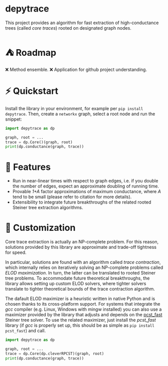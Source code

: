 # depytrace

This project provides an algorithm for fast
extraction of high-conductance trees (called *core traces*) 
rooted on designated graph nodes. 

# :tent: Roadmap
:x: Method ensemble.
:x: Application for github project understanding.


# :zap: Quickstart
Install the library in your environment,
for example per `pip install depytrace`.
Then, create a `networkx` graph, select a root node and run the snippet:
```python
import depytrace as dp

graph, root = ...
trace = dp.Core()(graph, root)
print(dp.conductance(graph, trace))
```

# :dart: Features
* Run in near-linear times with respect 
to graph edges, i.e. if you double the number of edges,
expect an approximate doubling of running time.
* Provable *1+A* factor approximations of maximum conductance, 
where *A* tend to be small (please refer to citation for more details).
* Extensibility to integrate future breakthroughs of the related rooted
Steiner tree extraction algorithms.



# :wrench: Customization
Core trace extraction is actually an NP-complete problem. For this
reason, solutions provided by this library are approximate and trade-off
tightness for speed.

In particular, solutions are found 
with an algorithm called *trace contraction*, which internally
relies on iteratively solving an NP-complete problems called *ELOD 
maximization*. In turn, the latter can be translated to rooted Steiner tree 
problems. To accommodate future theoretical breakthroughs,
the library allows setting up custom ELOD solvers, where tighter solvers
translate to tighter theoretical bounds of the trace contraction algorithm.

The dafault ELOD maximizer is a heuristic written in native Python and is
chosen thanks to its cross-platform support. For systems that integrate
the *gcc* compiler (e.g. Linux, Windows with mingw installed) you can 
also use a maximizer provided by the library that adjusts and depends on the 
[pcst_fast](https://github.com/fraenkel-lab/pcst_fast) Steiner tree solver.
To use the related maximizer, just install the *pcst_fast* library 
(if *gcc* is properly set up, this should be as simple as 
`pip install pcst_fast`) and call.

```python
import depytrace as dp

graph, root = ...
trace = dp.Core(dp.cleverRPCST)(graph, root)
print(dp.conductance(graph, trace))
```


